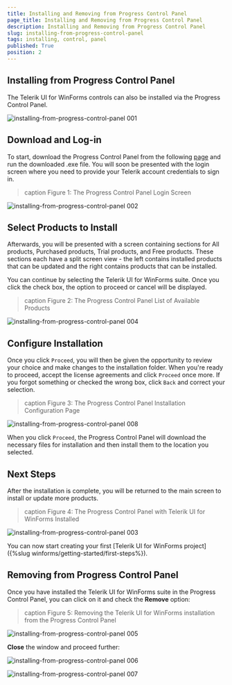 ```yaml
---
title: Installing and Removing from Progress Control Panel
page_title: Installing and Removing from Progress Control Panel
description: Installing and Removing from Progress Control Panel
slug: installing-from-progress-control-panel
tags: installing, control, panel
published: True
position: 2 
---
```


## Installing from Progress Control Panel

The Telerik UI for WinForms controls can also be installed via the Progress Control Panel.

![installing-from-progress-control-panel 001](images/installing-from-progress-control-panel001.png)

## Download and Log-in

To start, download the Progress Control Panel from the following [page](https://www.telerik.com/download-trial-file/v2/control-panel) and run the downloaded .exe file. You will soon be presented with the login screen where you need to provide your Telerik account credentials to sign in.

>caption Figure 1: The Progress Control Panel Login Screen

![installing-from-progress-control-panel 002](images/installing-from-progress-control-panel002.png)

## Select Products to Install

Afterwards, you will be presented with a screen containing sections for All products, Purchased products, Trial products, and Free products. These sections each have a split screen view - the left contains installed products that can be updated and the right contains products that can be installed.

You can continue by selecting the Telerik UI for WinForms suite. Once you click the check box, the option to proceed or cancel will be displayed.

>caption Figure 2: The Progress Control Panel List of Available Products
 
![installing-from-progress-control-panel 004](images/installing-from-progress-control-panel004.png)

## Configure Installation

Once you click `Proceed`, you will then be given the opportunity to review your choice and make changes to the installation folder. When you're ready to proceed, accept the license agreements and click `Proceed` once more. If you forgot something or checked the wrong box, click `Back` and correct your selection.

>caption Figure 3: The Progress Control Panel Installation Configuration Page

![installing-from-progress-control-panel 008](images/installing-from-progress-control-panel008.png)

When you click `Proceed`, the Progress Control Panel will download the necessary files for installation and then install them to the location you selected.

## Next Steps

After the installation is complete, you will be returned to the main screen to install or update more products.

>caption Figure 4: The Progress Control Panel with Telerik UI for WinForms Installed

![installing-from-progress-control-panel 003](images/installing-from-progress-control-panel003.png)

You can now start creating your first [Telerik UI for WinForms project]({%slug winforms/getting-started/first-steps%}).

## Removing from Progress Control Panel

Once you have installed the Telerik UI for WinForms suite in the Progress Control Panel, you can click on it and check the **Remove** option:

>caption Figure 5: Removing the Telerik UI for WinForms installation from the Progress Control Panel

![installing-from-progress-control-panel 005](images/installing-from-progress-control-panel005.png)

**Close** the window and proceed further:

![installing-from-progress-control-panel 006](images/installing-from-progress-control-panel006.png)

![installing-from-progress-control-panel 007](images/installing-from-progress-control-panel007.png)



